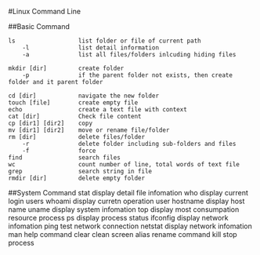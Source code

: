 #Linux Command Line

##Basic Command

	ls					list folder or file of current path
		-l				list detail information
		-a				list all files/folders inlcuding hiding files
		
	mkdir [dir]			create folder 
		-p				if the parent folder not exists, then create folder and it parent folder
	
	cd [dir]			navigate the new folder
	touch [file]		create empty file
	echo				create a text file with context
	cat [dir]			Check file content
	cp [dir1] [dir2]	copy 
	mv [dir1] [dir2]	move or rename file/folder
	rm [dir]			delete files/folder
		-r				delete folder including sub-folders and files
		-f				force 
	find 				search files
	wc					count number of line, total words of text file
	grep				search string in file
	rmdir [dir]			delete empty folder
	
##System Command
	stat				display detail file infomation
	who					display current login users
	whoami				display curretn operation user
	hostname			display host name
	uname				display system infomation
	top					display most consumpation resource process
	ps					display process status
	ifconfig			display network infomation
	ping				test network connection
	netstat				display network infomation
	man                 help command
	clear				clean screen
	alias				rename command
	kill				stop process
	
